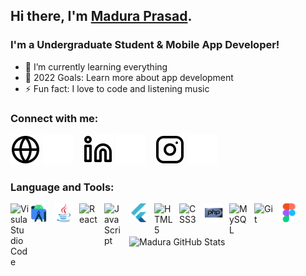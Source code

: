 ## Hi there, I'm [Madura Prasad][website].
### I'm a Undergraduate Student & Mobile App Developer!
- 🌱 I’m currently learning everything 
- 🥅 2022 Goals: Learn more about app development
- ⚡ Fun fact: I love to code and listening music

### Connect with me:

[![website](./img/globe-light.svg)](http://maduraprasad.ml#gh-light-mode-only)
[![website](./img/globe-dark.svg)](http://maduraprasad.ml#gh-dark-mode-only)
&nbsp;&nbsp;
[![website](./img/linkedin-light.svg)](https://www.linkedin.com/in/madura-prasad#gh-light-mode-only)
[![website](./img/linkedin-dark.svg)](https://www.linkedin.com/in/madura-prasad#gh-dark-mode-only)
&nbsp;&nbsp;
[![website](./img/instagram-light.svg)](https://www.instagram.com/madura__prasad/#gh-light-mode-only)
[![website](./img/instagram-dark.svg)](https://www.instagram.com/madura__prasad/#gh-dark-mode-only)




### Language and Tools:

[<img align="left" alt="Visula Studio Code" width="30px" src="https://cdn.jsdelivr.net/gh/devicons/devicon/icons/vscode/vscode-original.svg"/>][github]

[<img align="left" alt="Android Studio" width="30px" src="https://github.com/devicons/devicon/blob/v2.15.1/icons/androidstudio/androidstudio-original.svg" style="padding-right:10px;" />][github]

[<img align="left" alt="Java" width="30px" src="https://github.com/devicons/devicon/blob/v2.15.1/icons/java/java-original.svg" style="padding-right:10px;" />][github]

[<img align="left" alt="React" width="30px" src="https://cdn.jsdelivr.net/gh/devicons/devicon/icons/react/react-original.svg" style="padding-right:10px;" />][github]

[<img align="left" alt="JavaScript" width="30px" src="https://cdn.jsdelivr.net/gh/devicons/devicon/icons/javascript/javascript-original.svg" style="padding-right:10px;" />][github]

[<img align="left" alt="Flutter" width="30px" src="https://github.com/devicons/devicon/blob/v2.15.1/icons/flutter/flutter-original.svg" style="padding-right:10px;" />][github]

[<img align="left" alt="HTML5" width="30px" src="https://cdn.jsdelivr.net/gh/devicons/devicon/icons/html5/html5-original.svg" style="padding-right:10px;" />][github]

[<img align="left" alt="CSS3" width="30px" src="https://cdn.jsdelivr.net/gh/devicons/devicon/icons/css3/css3-original.svg" style="padding-right:10px;" />][github]

[<img align="left" alt="PHP" width="30px" src="https://github.com/devicons/devicon/blob/v2.15.1/icons/php/php-original.svg" style="padding-right:10px;" />][github]

[<img align="left" alt="MySQL" width="30px" src="https://cdn.jsdelivr.net/gh/devicons/devicon/icons/mysql/mysql-original.svg" style="padding-right:10px;" />][github]

[<img align="left" alt="Git" width="30px" src="https://cdn.jsdelivr.net/gh/devicons/devicon/icons/git/git-original.svg" style="padding-right:10px;" />][github]

[<img align="left" alt="Figma" width="30px" src="https://github.com/devicons/devicon/blob/v2.15.1/icons/figma/figma-original.svg" style="padding-right:10px;" />][github]

<br/>
<br/>
<br/>



  <img align="center" alt="Madura GitHub Stats" src="https://github-readme-stats.vercel.app/api?username=Madura-Prasad&show_icons=true&hide_border=false&title_color=B2A4FF&icon_color=B2A4FF&bg_color=00000000&text_color=B2A4FF&border_color=00000000" />

[website]: http://maduraprasad.ml
[linkedin]: https://www.linkedin.com/in/madura-prasad
[github]: https://github.com/Madura-Prasad
[instergram]: https://www.instagram.com/madura__prasad/

